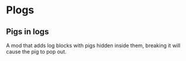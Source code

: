 # Plogs

## Pigs in logs

A mod that adds log blocks with pigs hidden inside them, breaking it will cause the pig to pop out.
